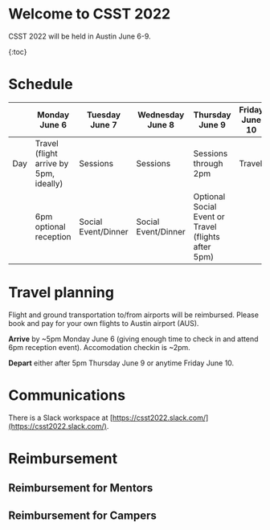 # Welcome to CSST 2022

CSST 2022 will be held in Austin June 6-9.

{:toc}

# Schedule


|     | Monday June 6                          | Tuesday June 7      | Wednesday June 8    | Thursday June 9                           | Friday June 10  |
|-----|----------------------------------------|---------------------|---------------------|-------------------------------------------|--------|
| Day | Travel (flight arrive by 5pm, ideally) | Sessions            | Sessions            | Sessions through 2pm                      | Travel |
|     | 6pm optional reception                 | Social Event/Dinner | Social Event/Dinner | Optional Social Event       or Travel (flights after 5pm)                 |        |

# Travel planning

Flight and ground transportation to/from airports will be reimbursed. Please book and pay for your own flights to Austin airport (AUS).

**Arrive** by ~5pm Monday June 6 (giving enough time to check in and attend 6pm reception event). Accomodation checkin is ~2pm.

**Depart** either after 5pm Thursday June 9 or anytime Friday June 10.

# Communications

There is a Slack workspace at [https://csst2022.slack.com/](https://csst2022.slack.com/).

# Reimbursement

## Reimbursement for Mentors

## Reimbursement for Campers
